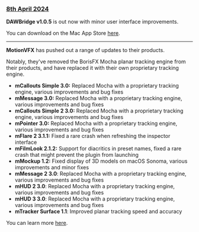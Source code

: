 ### [8th April 2024](/news/20240328)

**DAWBridge v1.0.5** is out now with minor user interface improvements.

You can download on the Mac App Store [here](https://apps.apple.com/au/app/dawbridge/id1620198313?mt=12).

---

**MotionVFX** has pushed out a range of updates to their products.

Notably, they've removed the BorisFX Mocha planar tracking engine from their products, and have replaced it with their own proprietary tracking engine.

- **mCallouts Simple 3.0:** Replaced Mocha with a proprietary tracking engine, various improvements and bug fixes
- **mMessage 3.0:** Replaced Mocha with a proprietary tracking engine, various improvements and bug fixes
- **mCallouts Simple 2 3.0:** Replaced Mocha with a proprietary tracking engine, various improvements and bug fixes
- **mPointer 3.0:** Replaced Mocha with a proprietary tracking engine, various improvements and bug fixes
- **mFlare 2 3.1.1:** Fixed a rare crash when refreshing the inspector interface
- **mFilmLook 2.1.2:** Support for diacritics in preset names, fixed a rare crash that might prevent the plugin from launching
- **mMockup 1.2:** Fixed display of 3D models on macOS Sonoma, various improvements and minor fixes
- **mMessage 2 3.0**: Replaced Mocha with a proprietary tracking engine, various improvements and bug fixes
- **mHUD 2 3.0**: Replaced Mocha with a proprietary tracking engine, various improvements and bug fixes
- **mHUD 3 3.0**: Replaced Mocha with a proprietary tracking engine, various improvements and bug fixes
- **mTracker Surface 1.1**: Improved planar tracking speed and accuracy

You can learn more [here](https://www.motionvfx.com).